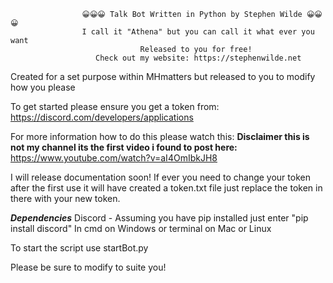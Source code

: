                     😀😀😀 Talk Bot Written in Python by Stephen Wilde 😀😀😀
                    I call it "Athena" but you can call it what ever you want
                                 Released to you for free!
                       Check out my website: https://stephenwilde.net
   
   Created for a set purpose within MHmatters but released to you to modify how you please
   
   To get started please ensure you get a token from:
   https://discord.com/developers/applications
   
   For more information how to do this please watch this:
   **Disclaimer this is not my channel its the first video i found to post here:**
   https://www.youtube.com/watch?v=aI4OmIbkJH8
   

   I will release documentation soon!
   If ever you need to change your token after the first use it will have created a token.txt file
   just replace the token in there with your new token.
   
   ***Dependencies***
   Discord - Assuming you have pip installed just enter
   "pip install discord"
   In cmd on Windows or terminal on Mac or Linux
   
   To start the script use startBot.py
   
   Please be sure to modify to suite you!
   
 
